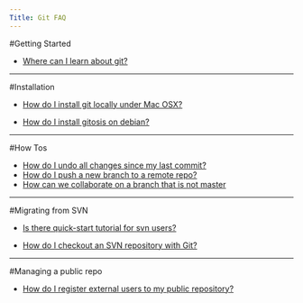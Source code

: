 ```yaml
---
Title: Git FAQ
---
```


#Getting Started
- [Where can I learn about git?](%base_url%/wiki/faq/git/Where-can-I-learn-about-git)


---

#Installation
- [How do I install git locally under Mac OSX?](%base_url%/wiki/faq/git/How-do-I-install-git-locally-under-Mac-OSX)

- [How do I install gitosis on debian?](%base_url%/wiki/faq/git/How-do-I-install-gitosis-on-debian)


---

#How Tos
- [How do I undo all changes since my last commit?](%base_url%/wiki/faq/git/How-do-I-undo-all-changes-since-my-last-commit)
- [How do I push a new branch to a remote repo?](%base_url%/wiki/faq/git/How-do-I-push-a-new-branch-to-a-remote-repo)
- [How can we collaborate on a branch that is not master](%base_url%/wiki/faq/git/How-can-we-collaborate-on-a-branch-that-is-not-master)

---

#Migrating from SVN
- [Is there quick-start tutorial for svn users?](%base_url%/wiki/faq/git/Is-there-quick-start-tutorial-for-svn-users)

- [How do I checkout an SVN repository with Git?](%base_url%/wiki/faq/git/How-do-I-checkout-an-SVN-repository-with-Git)


---
#Managing a public repo
- [How do I register external users to my public repository?](%base_url%/wiki/faq/git/How-do-I-register-external-users-to-my-public-repository)

